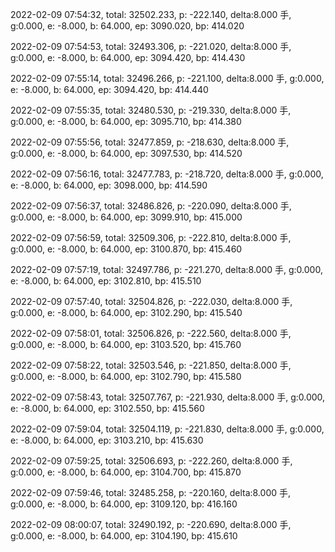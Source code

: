 2022-02-09 07:54:32, total: 32502.233, p: -222.140, delta:8.000 手, g:0.000, e: -8.000, b: 64.000, ep: 3090.020, bp: 414.020

2022-02-09 07:54:53, total: 32493.306, p: -221.020, delta:8.000 手, g:0.000, e: -8.000, b: 64.000, ep: 3094.420, bp: 414.430

2022-02-09 07:55:14, total: 32496.266, p: -221.100, delta:8.000 手, g:0.000, e: -8.000, b: 64.000, ep: 3094.420, bp: 414.440

2022-02-09 07:55:35, total: 32480.530, p: -219.330, delta:8.000 手, g:0.000, e: -8.000, b: 64.000, ep: 3095.710, bp: 414.380

2022-02-09 07:55:56, total: 32477.859, p: -218.630, delta:8.000 手, g:0.000, e: -8.000, b: 64.000, ep: 3097.530, bp: 414.520

2022-02-09 07:56:16, total: 32477.783, p: -218.720, delta:8.000 手, g:0.000, e: -8.000, b: 64.000, ep: 3098.000, bp: 414.590

2022-02-09 07:56:37, total: 32486.826, p: -220.090, delta:8.000 手, g:0.000, e: -8.000, b: 64.000, ep: 3099.910, bp: 415.000

2022-02-09 07:56:59, total: 32509.306, p: -222.810, delta:8.000 手, g:0.000, e: -8.000, b: 64.000, ep: 3100.870, bp: 415.460

2022-02-09 07:57:19, total: 32497.786, p: -221.270, delta:8.000 手, g:0.000, e: -8.000, b: 64.000, ep: 3102.810, bp: 415.510

2022-02-09 07:57:40, total: 32504.826, p: -222.030, delta:8.000 手, g:0.000, e: -8.000, b: 64.000, ep: 3102.290, bp: 415.540

2022-02-09 07:58:01, total: 32506.826, p: -222.560, delta:8.000 手, g:0.000, e: -8.000, b: 64.000, ep: 3103.520, bp: 415.760

2022-02-09 07:58:22, total: 32503.546, p: -221.850, delta:8.000 手, g:0.000, e: -8.000, b: 64.000, ep: 3102.790, bp: 415.580

2022-02-09 07:58:43, total: 32507.767, p: -221.930, delta:8.000 手, g:0.000, e: -8.000, b: 64.000, ep: 3102.550, bp: 415.560

2022-02-09 07:59:04, total: 32504.119, p: -221.830, delta:8.000 手, g:0.000, e: -8.000, b: 64.000, ep: 3103.210, bp: 415.630

2022-02-09 07:59:25, total: 32506.693, p: -222.260, delta:8.000 手, g:0.000, e: -8.000, b: 64.000, ep: 3104.700, bp: 415.870

2022-02-09 07:59:46, total: 32485.258, p: -220.160, delta:8.000 手, g:0.000, e: -8.000, b: 64.000, ep: 3109.120, bp: 416.160

2022-02-09 08:00:07, total: 32490.192, p: -220.690, delta:8.000 手, g:0.000, e: -8.000, b: 64.000, ep: 3104.190, bp: 415.610